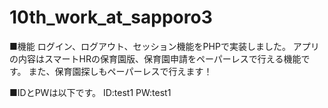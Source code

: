 # 10th_work_at_sapporo3
■機能
ログイン、ログアウト、セッション機能をPHPで実装しました。
アプリの内容はスマートHRの保育園版、保育園申請をペーパーレスで行える機能です。
また、保育園探しもペーパーレスで行えます！

■IDとPWは以下です。
ID:test1
PW:test1
